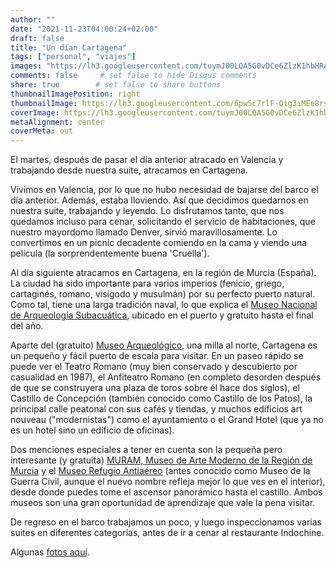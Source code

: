 ```yaml
---
author: ""
date: "2021-11-23T04:00:24+02:00"
draft: false
title: "Un dían Cartagena"
tags: ["personal", "viajes"]
images: "https://lh3.googleusercontent.com/tuymJ00LQA5G0vDCe6ZlzK1hbHRAtRhK6CbbQQD2KOukm5_AQFHqkNs8gGEefQt8Zf-_H5AQPiOhPAQ1J_EOAQZTfTGWFryntSMwySh5NrzIuJvyeOAOJWA8y7q-srQP_e-SOMDrJfc=w1920-h1080"
comments: false     # set false to hide Disqus comments
share: true        # set false to share buttons
thumbnailImagePosition: right
thumbnailImage: https://lh3.googleusercontent.com/6pw5c7rlF-Qig3iMEe8rsuy9Ln_4T_Tfohhi_fVqmU0vYT1RDjN5vJL_b71GlZNT8zGu_pFtZavuk8mLAml2_Xo24nV93FrP5uFJkpUmMtqbvqbIBVvqnhWjJQ4ZteBw1WKyyGeDkzU=w1920-h1080
coverImage: https://lh3.googleusercontent.com/tuymJ00LQA5G0vDCe6ZlzK1hbHRAtRhK6CbbQQD2KOukm5_AQFHqkNs8gGEefQt8Zf-_H5AQPiOhPAQ1J_EOAQZTfTGWFryntSMwySh5NrzIuJvyeOAOJWA8y7q-srQP_e-SOMDrJfc=w1920-h1080
metaAlignment: center
coverMeta: out
---
```


El martes, después de pasar el día anterior atracado en Valencia y trabajando desde nuestra suite, atracamos en Cartagena.

<!--more-->

Vivimos en Valencia, por lo que no hubo necesidad de bajarse del barco el día anterior. Además, estaba lloviendo. Así que decidimos quedarnos en nuestra suite, trabajando y leyendo. Lo disfrutamos tanto, que nos quedamos incluso para cenar, solicitando el servicio de habitaciones, que nuestro mayordomo llamado Denver, sirvió maravillosamente. Lo convertimos en un picnic decadente comiendo en la cama y viendo una película (la sorprendentemente buena 'Cruella').

Al día siguiente atracamos en Cartagena, en la región de Murcia (España). La ciudad ha sido importante para varios imperios (fenicio, griego, cartaginés, romano, visigodo y musulmán) por su perfecto puerto natural. Como tal, tiene una larga tradición naval, lo que explica el [Museo Nacional de Arqueología Subacuática](https://www.culturaydeporte.gob.es/mnarqua/home.html), ubicado en el puerto y gratuito hasta el final del año.

Aparte del (gratuito) [Museo Arqueológico](https://museoarqueologico.cartagena.es/), una milla al norte, Cartagena es un pequeño y fácil puerto de escala para visitar. En un paseo rápido se puede ver el Teatro Romano (muy bien conservado y descubierto por casualidad en 1987), el Anfiteatro Romano (en completo desorden después de que se construyera una plaza de toros sobre él hace dos siglos), el Castillo de Concepción (también conocido como Castillo de los Patos), la principal calle peatonal con sus cafés y tiendas, y muchos edificios art nouveau ("modernistas") como el ayuntamiento o el Grand Hotel (que ya no es un hotel sino un edificio de oficinas).

Dos menciones especiales a tener en cuenta son la pequeña pero interesante (y gratuita) [MURAM, Museo de Arte Moderno de la Región de Murcia](https://www.museosregiondemurcia.es/museo-regional-de-arte-moderno-de-cartagena ) y el [Museo Refugio Antiaéreo](https://puertodeculturas.cartagena.es/ficha_refugios.asp) (antes conocido como Museo de la Guerra Civil, aunque el nuevo nombre refleja mejor lo que ves en el interior), desde donde puedes tome el ascensor panorámico hasta el castillo. Ambos museos son una gran oportunidad de aprendizaje que vale la pena visitar.

De regreso en el barco trabajamos un poco, y luego inspeccionamos varias suites en diferentes categorías, antes de ir a cenar al restaurante Indochine.

Algunas [fotos aquí](https://photos.app.goo.gl/3ewVixdR4TG4xrUt7).
